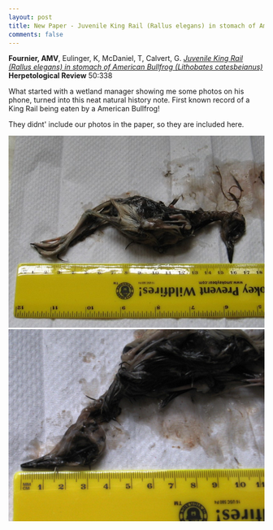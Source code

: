```yaml
---
layout: post
title: New Paper - Juvenile King Rail (Rallus elegans) in stomach of American Bullfrog (Lithobates catesbeianus) 
comments: false
---
```


**Fournier, AMV**, Eulinger, K, McDaniel, T, Calvert, G.  [*Juvenile King Rail (Rallus elegans) in stomach of American Bullfrog (Lithobates catesbeianus)*](https://github.com/aurielfournier/aurielfournier.github.io/blob/master/_pdfs/Fournier_et_al_2019_Herpetological_Review.pdf) **Herpetological Review** 50:338


What started with a wetland manager showing me some photos on his phone, turned into this neat natural history note. First known record of a King Rail being eaten by a American Bullfrog!

They didnt' include our photos in the paper, so they are included here. 

![](https://raw.githubusercontent.com/aurielfournier/aurielfournier.github.io/master/images/figure1.jpg)
![](https://raw.githubusercontent.com/aurielfournier/aurielfournier.github.io/master/images/figure2.jpg)
